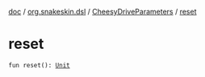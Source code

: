 [doc](../../index.md) / [org.snakeskin.dsl](../index.md) / [CheesyDriveParameters](index.md) / [reset](./reset.md)

# reset

`fun reset(): `[`Unit`](https://kotlinlang.org/api/latest/jvm/stdlib/kotlin/-unit/index.html)